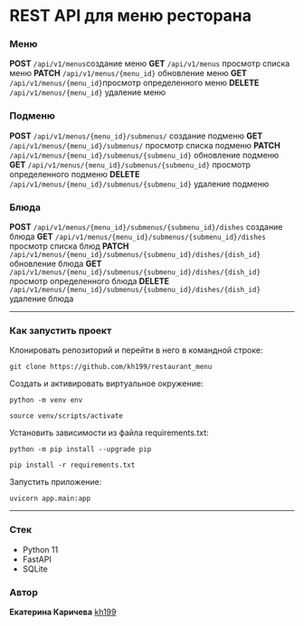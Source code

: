# REST API для меню ресторана

### Меню
**POST**   ```/api/v1/menus```создание меню
**GET** ```/api/v1/menus``` просмотр списка меню
**PATCH** ```/api/v1/menus/{menu_id}``` обновление меню
**GET**    ```/api/v1/menus/{menu_id}```просмотр определенного меню
**DELETE**  ```/api/v1/menus/{menu_id}``` удаление меню

### Подменю
**POST** ```/api/v1/menus/{menu_id}/submenus/``` создание подменю
**GET**  ```/api/v1/menus/{menu_id}/submenus/``` просмотр списка подменю
**PATCH** ```/api/v1/menus/{menu_id}/submenus/{submenu_id}``` обновление подменю
**GET**  ```/api/v1/menus/{menu_id}/submenus/{submenu_id}``` просмотр определенного подменю
**DELETE** ```/api/v1/menus/{menu_id}/submenus/{submenu_id}``` удаление подменю

### Блюда
**POST** ```/api/v1/menus/{menu_id}/submenus/{submenu_id}/dishes``` создание блюда
**GET**   ```/api/v1/menus/{menu_id}/submenus/{submenu_id}/dishes``` просмотр списка блюд
**PATCH** ```/api/v1/menus/{menu_id}/submenus/{submenu_id}/dishes/{dish_id}``` обновление блюда
**GET**   ```/api/v1/menus/{menu_id}/submenus/{submenu_id}/dishes/{dish_id}``` просмотр определенного блюда
**DELETE** ```/api/v1/menus/{menu_id}/submenus/{submenu_id}/dishes/{dish_id}``` удаление блюда

---
### Как запустить проект
Клонировать репозиторий и перейти в него в командной строке:

```
git clone https://github.com/kh199/restaurant_menu
```

Cоздать и активировать виртуальное окружение:
```
python -m venv env
```
```
source venv/scripts/activate
```

Установить зависимости из файла requirements.txt:
```
python -m pip install --upgrade pip
```
```
pip install -r requirements.txt
```

Запустить приложение:
```
uvicorn app.main:app
```

---
### Стек
+ Python 11
+ FastAPI
+ SQLite


### Автор
**Екатерина Каричева** [kh199](https://github.com/kh199)